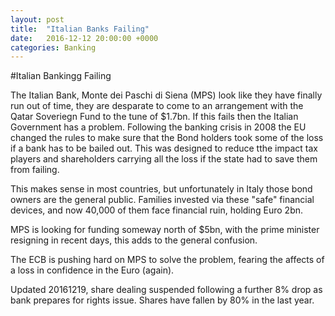 ```yaml
---
layout: post
title:  "Italian Banks Failing"
date:   2016-12-12 20:00:00 +0000
categories: Banking
---
```



#Italian Bankingg Failing

 The Italian Bank, Monte dei Paschi di Siena (MPS)  look like they have finally run out of time, they are desparate to come to an arrangement with the Qatar Soveriegn Fund to the tune of $1.7bn. If this fails then the Italian Government has a problem.
Following the banking crisis in 2008 the EU changed the rules to make sure that the Bond holders took some of the loss if a bank has to be bailed out. This was designed to reduce tthe impact tax players and shareholders carrying all the loss if the state had to save them from failing. 

This makes sense in most countries, but unfortunately in Italy those bond owners are the general public. Families invested via these "safe" financial devices, and now 40,000 of them face financial ruin, holding Euro 2bn.  

MPS is looking for funding someway north of $5bn, with the prime minister resigning in recent days, this adds to the general confusion. 

The ECB is pushing hard on MPS to solve the problem, fearing the affects of a loss in confidence in the Euro (again). 

Updated 20161219, share dealing suspended following a further 8% drop as bank prepares for rights issue. Shares have fallen by 80% in the last year. 

